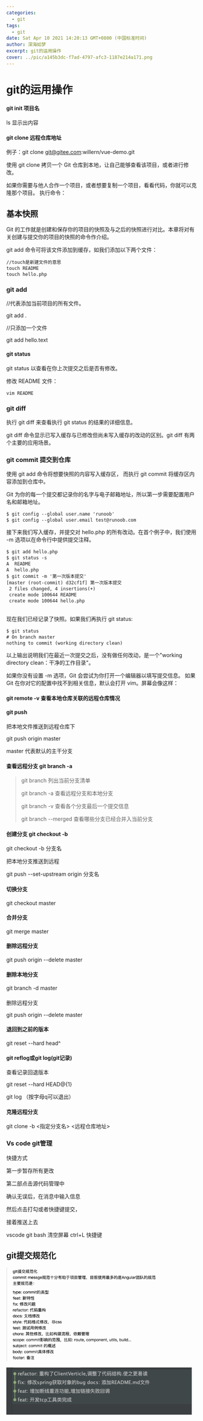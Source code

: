 ```yaml
---
categories:
  - git
tags:
  - git
date: Sat Apr 10 2021 14:20:13 GMT+0800 (中国标准时间)
author: 深海如梦
excerpt: git的运用操作
cover: ../pic/a145b3dc-f7ad-4797-afc3-1187e214a171.png
---
```




# git的运用操作



#### git init 项目名

ls 显示出内容

#### git clone 远程仓库地址

例子：git clone git@gitee.com:willern/vue-demo.git



使用 git clone 拷贝一个 Git 仓库到本地，让自己能够查看该项目，或者进行修改。

如果你需要与他人合作一个项目，或者想要复制一个项目，看看代码，你就可以克隆那个项目。 执行命令：



## 基本快照

Git 的工作就是创建和保存你的项目的快照及与之后的快照进行对比。本章将对有关创建与提交你的项目的快照的命令作介绍。

git add 命令可将该文件添加到缓存，如我们添加以下两个文件：

```
//touch是新建文件的意思 
touch README
touch hello.php
```

### git add

//代表添加当前项目的所有文件。

git add .

//只添加一个文件 

git add hello.text



#### git status

git status 以查看在你上次提交之后是否有修改。



修改 README 文件：

```
vim README
```



### git diff

执行 git diff 来查看执行 git status 的结果的详细信息。

git diff 命令显示已写入缓存与已修改但尚未写入缓存的改动的区别。git diff 有两个主要的应用场景。



### git commit 提交到仓库

使用 git add 命令将想要快照的内容写入缓存区， 而执行 git commit 将缓存区内容添加到仓库中。

Git 为你的每一个提交都记录你的名字与电子邮箱地址，所以第一步需要配置用户名和邮箱地址。

```
$ git config --global user.name 'runoob'
$ git config --global user.email test@runoob.com
```

接下来我们写入缓存，并提交对 hello.php 的所有改动。在首个例子中，我们使用 -m 选项以在命令行中提供提交注释。

```
$ git add hello.php
$ git status -s
A  README
A  hello.php
$ git commit -m '第一次版本提交'
[master (root-commit) d32cf1f] 第一次版本提交
 2 files changed, 4 insertions(+)
 create mode 100644 README
 create mode 100644 hello.php
 
```

现在我们已经记录了快照。如果我们再执行 git status:

```
$ git status
# On branch master
nothing to commit (working directory clean)
```

以上输出说明我们在最近一次提交之后，没有做任何改动，是一个"working directory clean：干净的工作目录"。

如果你没有设置 -m 选项，Git 会尝试为你打开一个编辑器以填写提交信息。 如果 Git 在你对它的配置中找不到相关信息，默认会打开 vim。屏幕会像这样：



#### git remote -v  查看本地仓库关联的远程仓库情况



#### git push

把本地文件推送到远程仓库下

git push origin master

master 代表默认的主干分支



#### 查看远程分支 git branch -a 

> git branch 列出当前分支清单
>
> git branch -a 查看远程分支和本地分支
>
> git branch -v 查看各个分支最后一个提交信息
>
> git branch --merged 查看哪些分支已经合并入当前分支



#### 创建分支 git checkout -b

git checkout -b 分支名



把本地分支推送到远程

git push --set-upstream origin 分支名 



#### 切换分支

git checkout master

#### 合并分支

git merge master

#### 删除远程分支

git push origin --delete master

#### 删除本地分支

 git branch -d master

#### 



删除远程分支

git push origin --delete master

#### 退回到之前的版本

git reset --hard head^



#### git reflog或git log(git记录) 

查看记录回退版本

git reset --hard HEAD@{1}

git log （按字母q可以退出）



#### 克隆远程分支

git clone -b <指定分支名> <远程仓库地址>



### Vs code git管理

快捷方式

第一步暂存所有更改

第二部点击源代码管理中

确认无误后，在消息中输入信息

然后点击打勾或者快捷键提交，

接着推送上去





vscode git bash  清空屏幕 ctrl+L  快捷键

## git提交规范化

![img](../pic/a145b3dc-f7ad-4797-afc3-1187e214a171.png)

![img](../pic/1eaf2edd-8edc-4f52-b8ad-2c44d1e70413.png)